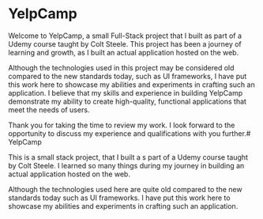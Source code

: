 # YelpCamp

Welcome to YelpCamp, a small Full-Stack project that I built as part of a Udemy course taught by Colt Steele. This project has been a journey of learning and growth, as I built an actual application hosted on the web.

Although the technologies used in this project may be considered old compared to the new standards today, such as UI frameworks, I have put this work here to showcase my abilities and experiments in crafting such an application. I believe that my skills and experience in building YelpCamp demonstrate my ability to create high-quality, functional applications that meet the needs of users.

Thank you for taking the time to review my work. I look forward to the opportunity to discuss my experience and qualifications with you further.# YelpCamp

This is a small stack project, that I built a s part of a Udemy course taught by Colt Steele. I learned so many things during my journey in building an actual application hosted on the web. 

Although the technologies used here are quite old compared to the new standards today such as UI frameworks. I have put this work here to showcase my abilities and experiments in crafting such an application.

